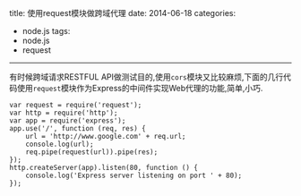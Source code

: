 title: 使用request模块做跨域代理
date: 2014-06-18
categories:
- node.js
tags:
- node.js
- request
---

有时候跨域请求RESTFUL API做测试目的,使用`cors`模块又比较麻烦,下面的几行代码使用`request`模块作为Express的中间件实现Web代理的功能,简单,小巧.

<!-- more -->

```
var request = require('request');
var http = require('http');
var app = require('express');
app.use('/', function (req, res) {
    url = 'http://www.google.com' + req.url;
    console.log(url);
    req.pipe(request(url)).pipe(res);
});
http.createServer(app).listen(80, function () {
    console.log('Express server listening on port ' + 80);
});
```